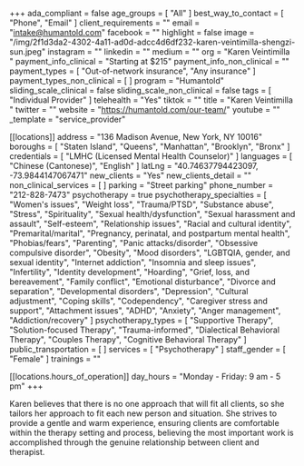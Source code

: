 +++
ada_compliant = false
age_groups = [ "All" ]
best_way_to_contact = [ "Phone", "Email" ]
client_requirements = ""
email = "intake@humantold.com"
facebook = ""
highlight = false
image = "/img/2f1d3da2-4302-4a11-ad0d-adcc4d6df232-karen-veintimilla-shengzi-sun.jpeg"
instagram = ""
linkedin = ""
medium = ""
org = "Karen Veintimilla "
payment_info_clinical = "Starting at $215"
payment_info_non_clinical = ""
payment_types = [ "Out-of-network insurance", "Any insurance" ]
payment_types_non_clinical = [ ]
program = "Humantold"
sliding_scale_clinical = false
sliding_scale_non_clinical = false
tags = [ "Individual Provider" ]
telehealth = "Yes"
tiktok = ""
title = "Karen Veintimilla "
twitter = ""
website = "https://humantold.com/our-team/"
youtube = ""
_template = "service_provider"

[[locations]]
address = "136 Madison Avenue, New York, NY 10016"
boroughs = [ "Staten Island", "Queens", "Manhattan", "Brooklyn", "Bronx" ]
credentials = [ "LMHC (Licensed Mental Health Counselor)" ]
languages = [ "Chinese (Cantonese)", "English" ]
latLng = "40.74637794423097, -73.9844147067471"
new_clients = "Yes"
new_clients_detail = ""
non_clinical_services = [ ]
parking = "Street parking"
phone_number = "212-828-7473"
psychotherapy = true
psychotherapy_specialties = [
  "Women's issues",
  "Weight loss",
  "Trauma/PTSD",
  "Substance abuse",
  "Stress",
  "Spirituality",
  "Sexual health/dysfunction",
  "Sexual harassment and assault",
  "Self-esteem",
  "Relationship issues",
  "Racial and cultural identity",
  "Premarital/marital",
  "Pregnancy, perinatal, and postpartum mental health",
  "Phobias/fears",
  "Parenting",
  "Panic attacks/disorder",
  "Obsessive compulsive disorder",
  "Obesity",
  "Mood disorders",
  "LGBTQIA, gender, and sexual identity",
  "Internet addiction",
  "Insomnia and sleep issues",
  "Infertility",
  "Identity development",
  "Hoarding",
  "Grief, loss, and bereavement",
  "Family conflict",
  "Emotional disturbance",
  "Divorce and separation",
  "Developmental disorders",
  "Depression",
  "Cultural adjustment",
  "Coping skills",
  "Codependency",
  "Caregiver stress and support",
  "Attachment issues",
  "ADHD",
  "Anxiety",
  "Anger management",
  "Addiction/recovery"
]
psychotherapy_types = [
  "Supportive Therapy",
  "Solution-focused Therapy",
  "Trauma-informed",
  "Dialectical Behavioral Therapy",
  "Couples Therapy",
  "Cognitive Behavioral Therapy"
]
public_transportation = [ ]
services = [ "Psychotherapy" ]
staff_gender = [ "Female" ]
trainings = ""

  [[locations.hours_of_operation]]
  day_hours = "Monday - Friday: 9 am - 5 pm"
+++

Karen believes that there is no one approach that will fit all clients, so she tailors her approach to fit each new person and situation. She strives to provide a gentle and warm experience, ensuring clients are comfortable within the therapy setting and process, believing the most important work is accomplished through the genuine relationship between client and therapist.

